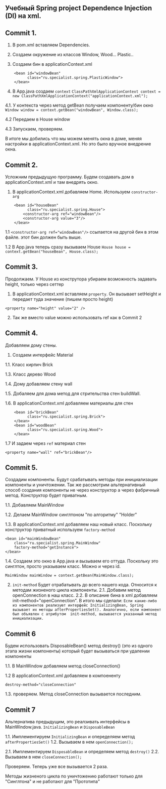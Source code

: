 Учебный Spring project Dependence Injection (DI) на xml.
-------------- 

Commit 1.
---------
1. В pom.xml вставляем Dependencies.

2. Создаем окружение из классов Window, Wood... Plastic..

3. Создаем бин в applicationContext.xml
```    
    <bean id="windowBean"
          class="ru.specialist.spring.PlasticWindow">
    </bean>
```

4. В App.java создаем `context`
`ClassPathXmlApplicationContext context = new ClassPathXmlApplicationContext("applicationContext.xml");`

4.1. У контекста через метод getBean получаем компоненту/бин окно
`Window window = context.getBean("windowBean", Window.class);`

4.2 Передаем в House window 

4.3 Запускаем, проверяем.

В итоге мы добились что мы можем менять окна в доме, меняя настройки в applicationContext.xml. 
Но это было вручное внедрение окна.

Commit 2.
-----------
Усложним предыдущую программу. Будем создавать дом в applicationContext.xml и там внедрять окно.

1. В applicationContext.xml добавляем Home. Используем `constructor-arg`
```
    <bean id="houseBean"
          class="ru.specialist.spring.House">
        <constructor-arg ref="windowBean"/>
        <constructor-arg value="3"/>
    </bean>
```
1.1 `<constructor-arg ref="windowBean"/>` ссылается на другой бин в этом файле. этот бин должен быть выше.

1.2 В App.java теперь сразу вызываем House 
`House house = context.getBean("houseBean", House.class);`

Commit 3.
-----------
Продолжаем. У House из конструтора убираем возможность задавать height, только через сеттер

1. В applicationContext.xml вставляем `property`. Он вызывает setHeight и передает туда значение (пишем просто height)
```
<property name="height" value="2" />
```
2. Так же вместо value можно использовать ref как в Commit 2

Commit 4.
--------
Добавляем дому стены.

1. Создаем интерфейс Material

1.1. Класс кирпич Brick

1.3. Класс дерево Wood

1.4. Дому добавляем стену wall

1.5. Добаляем для дома метод для стрительства стен buildWall.

1.6. В applicationContext.xml добавляем материалы для стен
```
    <bean id="brickBean"
          class="ru.specialist.spring.Brick">
    </bean>
    <bean id="woodBean"
          class="ru.specialist.spring.Wood">
    </bean>
```
1.7 И задаем через `ref` материал стен
```
<property name="wall" ref="brickBean"/>
```

Commit 5.
--------
Создадим компоненты. Будут срабатывать методы при инициализации компоненты и уничтожении.
Так же рассмотрим альтернативный способ создания компоненты не через конструктор а через фабричный метод. 
Конструктор будет приватным.

1.1. Добавляем MainWindow

1.2. Делаем MainWindow синглтоном "по алгоритму" "Holder"

1.3. В applicationContext.xml добавляем наш новый класс. Поскольку конструктор приватный используем `factory-method`
```
<bean id="mainWindowBean"
    class="ru.specialist.spring.MainWindow"
    factory-method="getInstance">
</bean>
```
1.4. Создаем это окно в App.java и вызываем его оттуда. Поскольку это синглтон, просто указываем класс. Можно и через id.
```
MainWindow mainWindow = context.getBean(MainWindow.class);
```

2. `init-method` Будет отрабатывать до всего нашего кода. Относится к методам жизненого цикла компоненты.
2.1. Добавим метод openConnection в наш класс.
2.2. В описание бина в xml добавляем init-method="openConnection".
В итого мы сделали:
`Если какие-либо из компонентов реализуют интерфейс InitializingBean, Spring вызывает их методы afterPropertiesSet(). Аналогично, если компонент был объявлен с атрибутом  init-method, вызывается указанный метод инициализации.`

Commit 6
-----------------
Будем использовать DisposableBean() метод destroy() (это из одного этапа жизни компоненты) который будет вызываться при удалении компоненты

1.1. В MainWindow добавляем метод closeConnection()

1.2 В applicationContext.xml добавляем в компоененту 

`destroy-method="closeConnection"`

1.3. проверяем. Метод closeConnection вызывается последним.

Commit 7
-----------------

Альтернатива предыдущим, это реалзивать интерфейсы в MainWindow.java. `InitializingBean` и `DisposableBean`

1.1. Имплементируем `InitializingBean` и опеределяем метод `afterPropertiesSet()`
1.2. Вызываем в нем `openConnection();`

2.1. Имплементируем `DisposableBean` и определяем метод `destroy()`
2.2. Вызываем в нем `closeConnection();`

Проверяем. Теперь уже все вызывается 2 раза.

Методы жизненого цикла по уничтожению работают только для "Синглтона" и не работают для "Прототипа"